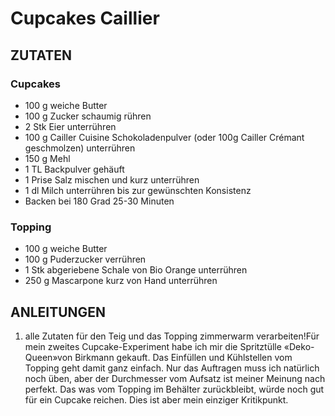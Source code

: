 # Cupcakes Caillier


## ZUTATEN
### Cupcakes
* 100 g weiche Butter
* 100 g Zucker schaumig rühren
* 2 Stk Eier unterrühren
* 100 g Cailler Cuisine Schokoladenpulver (oder 100g Cailler Crémant geschmolzen) unterrühren
* 150 g Mehl
* 1 TL Backpulver gehäuft
* 1 Prise Salz mischen und kurz unterrühren
* 1 dl Milch unterrühren bis zur gewünschten Konsistenz
* Backen bei 180 Grad 25-30 Minuten

### Topping
* 100 g weiche Butter
* 100 g Puderzucker verrühren
* 1 Stk abgeriebene Schale von Bio Orange unterrühren
* 250 g Mascarpone kurz von Hand unterrühren

## ANLEITUNGEN
1. alle Zutaten für den Teig und das Topping zimmerwarm verarbeiten!Für mein zweites Cupcake-Experiment habe ich mir die Spritztülle «Deko-Queen»von Birkmann gekauft. Das Einfüllen und Kühlstellen vom Topping geht damit ganz einfach. Nur das Auftragen muss ich natürlich noch üben, aber der Durchmesser vom Aufsatz ist meiner Meinung nach perfekt. Das was vom Topping im Behälter zurückbleibt, würde noch gut für ein Cupcake reichen. Dies ist aber mein einziger Kritikpunkt.
